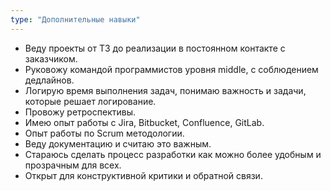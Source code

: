 ```yaml
---
type: "Дополнительные навыки"
---
```


* Веду проекты от ТЗ до реализации в постоянном контакте с заказчиком.
* Руковожу командой программистов уровня middle, с соблюдением дедлайнов.
* Логирую время выполнения задач, понимаю важность и задачи, которые решает логирование.
* Провожу ретроспективы.
* Имею опыт работы с Jira, Bitbucket, Confluence, GitLab.
* Опыт работы по Scrum методологии.
* Веду документацию и считаю это важным.
* Стараюсь сделать процесс разработки как можно более удобным и прозрачным для всех.
* Открыт для конструктивной критики и обратной связи.
